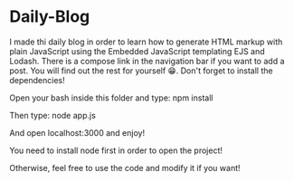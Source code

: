# Daily-Blog
I made thi daily blog in order to learn how to generate HTML markup with plain JavaScript using the Embedded JavaScript templating EJS and Lodash.
There is a compose link in the navigation bar if you want to add a post.
You will find out the rest for yourself 😁.
Don't forget to install the dependencies!

Open your bash inside this folder and type:
npm install

Then type:
node app.js 

And open localhost:3000 and enjoy!

You need to install node first in order to open the project!

Otherwise, feel free to use the code and modify it if you want!
